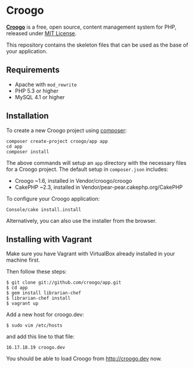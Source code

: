 # Croogo

[**Croogo**](http://croogo.org) is a free, open source, content management system for PHP, released under [MIT License](http://github.com/croogo/croogo/blob/master/LICENSE.txt).

This repository contains the skeleton files that can be used as the base of
your application.

## Requirements

* Apache with `mod_rewrite`
* PHP 5.3 or higher
* MySQL 4.1 or higher

## Installation

To create a new Croogo project using [composer](http://getcomposer.org):

	composer create-project croogo/app app
	cd app
	composer install

The above commands will setup an `app` directory with the necessary files for
a Croogo project.  The default setup in `composer.json` includes:

* Croogo ~1.6, installed in Vendor/croogo/croogo
* CakePHP ~2.3, installed in Vendor/pear-pear.cakephp.org/CakePHP

To configure your Croogo application:

	Console/cake install.install

Alternatively, you can also use the installer from the browser.

## Installing with Vagrant

Make sure you have Vagrant with VirtualBox already installed in your machine first.

Then follow these steps:

    $ git clone git://github.com/croogo/app.git
    $ cd app
    $ gem install librarian-chef
    $ librarian-chef install
    $ vagrant up

Add a new host for croogo.dev:

    $ sudo vim /etc/hosts

and add this line to that file:

    16.17.18.19 croogo.dev

You should be able to load Croogo from http://croogo.dev now.
